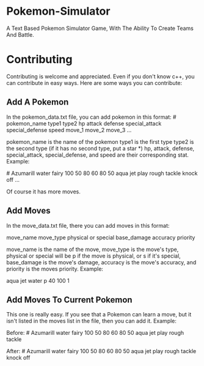 
# Pokemon-Simulator
A Text Based Pokemon Simulator Game, With The Ability To Create Teams And Battle.
# Contributing
Contributing is welcome and appreciated. Even if you don't know c++, you can contribute in easy ways. Here are some ways you can contribute:
## Add A Pokemon
In the pokemon_data.txt file, you can add pokemon in this format:
\# pokemon_name type1 type2 hp attack defense special_attack special_defense speed
move_1
move_2
move_3
...

pokemon_name is the name of the pokemon
type1 is the first type
type2 is the second type (if it has no second type, put a star *)
hp, attack, defense, special_attack, special_defense, and speed are their corresponding stat. Example:

\# Azumarill water fairy 100 50 80 60 80 50
aqua jet
play rough
tackle
knock off
... 

Of course it has more moves.

## Add Moves
In the move_data.txt file, there you can add moves in this format:

move_name
move_type
physical or special
base_damage
accuracy
priority

move_name is the name of the move, move_type is the move's type, physical or special will be p if the move is physical, or s if it's special, base_damage is the move's damage, accuracy is the move's accuracy, and priority is the moves priority. Example:

aqua jet
water
p
40
100
1

## Add Moves To Current Pokemon

This one is really easy. If you see that a Pokemon can learn a move, but it isn't listed in the moves list in the file, then you can add it. Example:

Before:
\# Azumarill water fairy 100 50 80 60 80 50
aqua jet
play rough
tackle

After:
\# Azumarill water fairy 100 50 80 60 80 50
aqua jet
play rough
tackle
knock off
